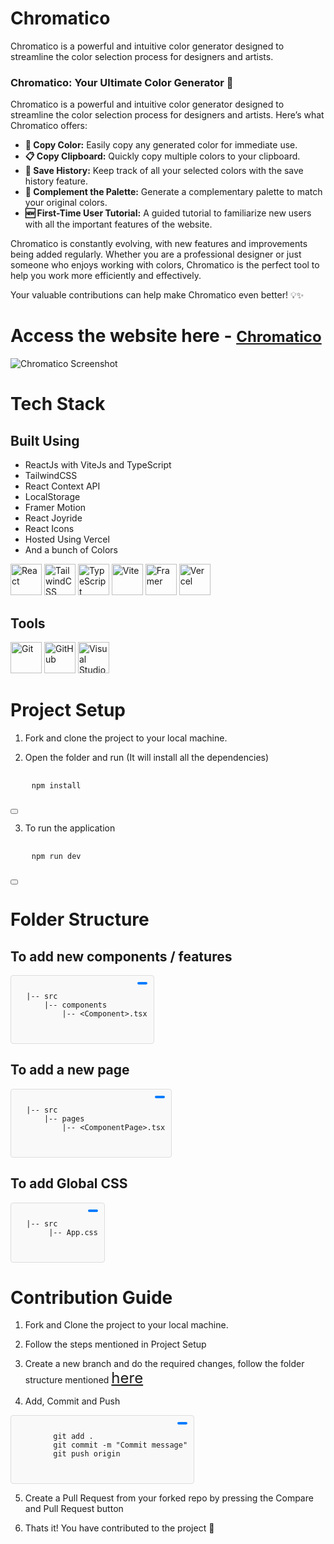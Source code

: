 # Chromatico
Chromatico is a powerful and intuitive color generator designed to streamline the color selection process for designers and artists.

### Chromatico: Your Ultimate Color Generator 🎨

Chromatico is a powerful and intuitive color generator designed to streamline the color selection process for designers and artists. Here’s what Chromatico offers:

- **🎨 Copy Color:** Easily copy any generated color for immediate use.
- **📋 Copy Clipboard:** Quickly copy multiple colors to your clipboard.
- **💾 Save History:** Keep track of all your selected colors with the save history feature.
- **🌈 Complement the Palette:** Generate a complementary palette to match your original colors.
- **🆕 First-Time User Tutorial:** A guided tutorial to familiarize new users with all the important features of the website.

Chromatico is constantly evolving, with new features and improvements being added regularly. Whether you are a professional designer or just someone who enjoys working with colors, Chromatico is the perfect tool to help you work more efficiently and effectively.

Your valuable contributions can help make Chromatico even better! 💡✨


# Access the website here - <a href="https://chromcolor.vercel.app" style="font-size: 24px;">Chromatico</a>



![Chromatico Screenshot](https://raw.githubusercontent.com/dev-shetty/Chromatico/main/public/ChromaticoHome.png)


# **Tech Stack**

## Built Using

* ReactJs with ViteJs and TypeScript
* TailwindCSS
* React Context API
* LocalStorage
* Framer Motion
* React Joyride
* React Icons
* Hosted Using Vercel
* And a bunch of Colors

<p align="left">
  <img src="https://camo.githubusercontent.com/3babc94d778f96441b3a66615fb5ee88c6ed04f174ed49b04df92b071a7d0e80/68747470733a2f2f696d672e736869656c64732e696f2f62616467652f72656163742d2532333230323332612e7376673f7374796c653d666f722d7468652d6261646765266c6f676f3d7265616374266c6f676f436f6c6f723d253233363144414642" alt="React" style="max-width:100%;" height="50"/>
  <img src="https://camo.githubusercontent.com/3b41d3ae73bc489dbb2be32e772cc814e3a76e372027056c72e5b970c04684a5/68747470733a2f2f696d672e736869656c64732e696f2f62616467652f7461696c77696e646373732d2532333338423241432e7376673f7374796c653d666f722d7468652d6261646765266c6f676f3d7461696c77696e642d637373266c6f676f436f6c6f723d7768697465" alt="TailwindCSS" style="max-width:100%;" height="50"/>
  <img src="https://camo.githubusercontent.com/a00920b123df05b3df5e368e509f18bacd65bc5909698fb42be5f35063550f47/68747470733a2f2f696d672e736869656c64732e696f2f62616467652f747970657363726970742d2532333030374143432e7376673f7374796c653d666f722d7468652d6261646765266c6f676f3d74797065736372697074266c6f676f436f6c6f723d7768697465" alt="TypeScript" style="max-width:100%;" height="50"/>
  <img src="https://camo.githubusercontent.com/3a15a92b116b1afb31a0ccaab1eedc0b09251b6f0f5b149ba91d488ae6a47ad3/68747470733a2f2f696d672e736869656c64732e696f2f62616467652f766974652d2532333634364346462e7376673f7374796c653d666f722d7468652d6261646765266c6f676f3d76697465266c6f676f436f6c6f723d7768697465" alt="Vite" style="max-width:100%;" height="50"/>
  <img src="https://camo.githubusercontent.com/7e9ab84ebfb533be762e9fdad6cffbe47bca54a7bb9f9d3de0507f690385cefa/68747470733a2f2f696d672e736869656c64732e696f2f62616467652f4672616d65722d626c61636b3f7374796c653d666f722d7468652d6261646765266c6f676f3d6672616d6572266c6f676f436f6c6f723d626c7565" alt="Framer" style="max-width:100%;" height="50"/>
  <img src="https://camo.githubusercontent.com/b9ff564d8c311812747f1aacea54cf703d850756f9179f9eff6899da20a701a2/68747470733a2f2f696d672e736869656c64732e696f2f62616467652f76657263656c2d2532333030303030302e7376673f7374796c653d666f722d7468652d6261646765266c6f676f3d76657263656c266c6f676f436f6c6f723d7768697465" alt="Vercel" style="max-width:100%;" height="50"/>
</p>

## Tools

<p align="left">
  <img src="https://camo.githubusercontent.com/3d768e26ac10ba994a60ed19acd487895cc43a9cdd43e9305c2408b93136234d/68747470733a2f2f696d672e736869656c64732e696f2f62616467652f6769742d2532334630353033332e7376673f7374796c653d666f722d7468652d6261646765266c6f676f3d676974266c6f676f436f6c6f723d7768697465" alt="Git" style="max-width:100%;" height="50"/>
  <img src="https://camo.githubusercontent.com/410d86e43f847d3f6e3027fa6f0c2fb7641d893fa601d863a943eac968c41890/68747470733a2f2f696d672e736869656c64732e696f2f62616467652f6769746875622d2532333132313031312e7376673f7374796c653d666f722d7468652d6261646765266c6f676f3d676974687562266c6f676f436f6c6f723d7768697465" alt="GitHub" style="max-width:100%;" height="50"/>
  <img src="https://camo.githubusercontent.com/998382ebc9a32162128b00b597ea488192df024fd015e5edec001fe29fcb93a6/68747470733a2f2f696d672e736869656c64732e696f2f62616467652f56697375616c25323053747564696f253230436f64652d3030373864372e7376673f7374796c653d666f722d7468652d6261646765266c6f676f3d76697375616c2d73747564696f2d636f6465266c6f676f436f6c6f723d7768697465" alt="Visual Studio Code" style="max-width:100%;" height="50"/>
</p>

# Project Setup

1. Fork and clone the project to your local machine.

2. Open the folder and run (It will install all the dependencies)

<div style="position: relative; display: inline-block;">
  <pre>
    <code>npm install</code>
  </pre>
  <button onclick="copyToClipboard('npm install')" style="position: relative; top: 0; right: 0; padding: 2px 4px; font-size: 12px; cursor: pointer;"></button>
</div>

3. To run the application
  
   <div style="position: relative; display: inline-block;">
  <pre>
    <code>npm run dev</code>
  </pre>
  <button onclick="copyToClipboard('npm run dev')" style="position: relative; top: 0; right: 0; padding: 2px 4px; font-size: 12px; cursor: pointer;"></button>
</div>

# <div id="folder-structure">Folder Structure</div>

## To add new components / features

<div style="position: relative; display: inline-block; border: 1px solid #ddd; border-radius: 4px; padding: 10px; background-color: #f9f9f9;">
  <pre style="margin: 0;">
  <code>
  |-- src
      |-- components
          |-- &lt;Component&gt;.tsx
  </code>
  </pre>
  <button onclick="copyToClipboard()" style="position: absolute; top: 10px; right: 10px; padding: 2px 8px; font-size: 12px; cursor: pointer; border: none; background-color: #007bff; color: white; border-radius: 3px;"></button>
</div>


## To add a new page

<div style="position: relative; display: inline-block; border: 1px solid #ddd; border-radius: 4px; padding: 10px; background-color: #f9f9f9;">
  <pre style="margin: 0;">
  <code>
  |-- src
      |-- pages
          |-- &lt;ComponentPage&gt;.tsx
  </code>
  </pre>
  <button onclick="copyToClipboard()" style="position: absolute; top: 10px; right: 10px; padding: 2px 8px; font-size: 12px; cursor: pointer; border: none; background-color: #007bff; color: white; border-radius: 3px;"></button>
</div>

## To add Global CSS

<div style="position: relative; display: inline-block; border: 1px solid #ddd; border-radius: 4px; padding: 10px; background-color: #f9f9f9;">
  <pre style="margin: 0;">
  <code>
  |-- src
       |-- App.css
  </code>
  </pre>
  <button onclick="copyToClipboard()" style="position: absolute; top: 10px; right: 10px; padding: 2px 8px; font-size: 12px; cursor: pointer; border: none; background-color: #007bff; color: white; border-radius: 3px;"></button>
</div>


# Contribution Guide

1. Fork and Clone the project to your local machine.

2. Follow the steps mentioned in Project Setup

3. Create a new branch and do the required changes, follow the folder structure mentioned <a href="#folder-structure" style="font-size: 24px;">here</a>

4. Add, Commit and Push

<div style="position: relative; display: inline-block; border: 1px solid #ddd; border-radius: 4px; padding: 10px; background-color: #f9f9f9;">
  <pre style="margin: 0;">
  <code>
        git add .
        git commit -m "Commit message"
        git push origin <branch-name>
  </code>
  </pre>
  <button onclick="copyToClipboard()" style="position: absolute; top: 10px; right: 10px; padding: 2px 8px; font-size: 12px; cursor: pointer; border: none; background-color: #007bff; color: white; border-radius: 3px;"></button>
</div>
          
5. Create a Pull Request from your forked repo by pressing the Compare and Pull Request button

6. Thats it! You have contributed to the project 🥳


